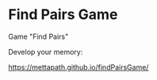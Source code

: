 # Find Pairs Game
Game "Find Pairs"

Develop your memory:

https://mettapath.github.io/findPairsGame/
